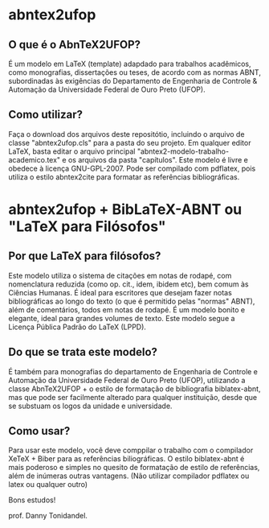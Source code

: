# abntex2ufop
## O que é o AbnTeX2UFOP?
É um modelo em LaTeX (template) adapdado para trabalhos acadêmicos, como monografias, dissertações ou teses, de acordo com as normas ABNT, subordinadas às exigências do Departamento de Engenharia de Controle & Automação da Universidade Federal de Ouro Preto (UFOP). 
## Como utilizar?
Faça o download dos arquivos deste repositótio, incluindo o arquivo de classe "abntex2ufop.cls" para a pasta do seu projeto. Em qualquer editor LaTeX, basta editar o arquivo principal "abntex2-modelo-trabalho-academico.tex" e os arquivos da pasta "capítulos". Este modelo é livre e obedece à licença GNU-GPL-2007. Pode ser compilado com pdflatex, pois utiliza o estilo abntex2cite para formatar as referências bibliográficas.

# abntex2ufop + BibLaTeX-ABNT ou "LaTeX para Filósofos"
## Por que LaTeX para filósofos?
Este modelo utiliza o sistema de citações em notas de rodapé, com nomenclatura reduzida (como op. cit., idem, ibidem etc), bem comum às Ciências Humanas. É ideal para escritores que desejam fazer notas bibliográficas ao longo do texto (o que é permitido pelas "normas" ABNT), além de comentários, todos em notas de rodapé. É um modelo bonito e elegante, ideal para grandes volumes de texto. Este modelo segue a Licença Pública Padrão do LaTeX (LPPD). 
## Do que se trata este modelo?
É também para monografias do departamento de Engenharia de Controle e Automação da Universidade Federal de Ouro Preto (UFOP), utilizando a classe AbnTeX2UFOP + o estilo de formatação de bibliografia biblatex-abnt, mas que pode ser facilmente alterado para qualquer instituição, desde que se substuam os logos da unidade e universidade.
## Como usar?
Para usar este modelo, você deve comppilar o trabalho com o compilador XeTeX + Biber para as referências biliográficas. O estilo biblatex-abnt é mais poderoso e simples no quesito de formatação de estilo de referências, além de inúmeras outras vantagens. (Não utilizar compilador pdflatex ou latex ou qualquer outro)


Bons estudos!

prof. Danny Tonidandel.
